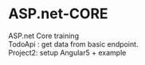 # ASP.net-CORE
ASP.net Core training <br >
TodoApi : get data from basic endpoint.
<br >
Project2: setup Angular5 + example
